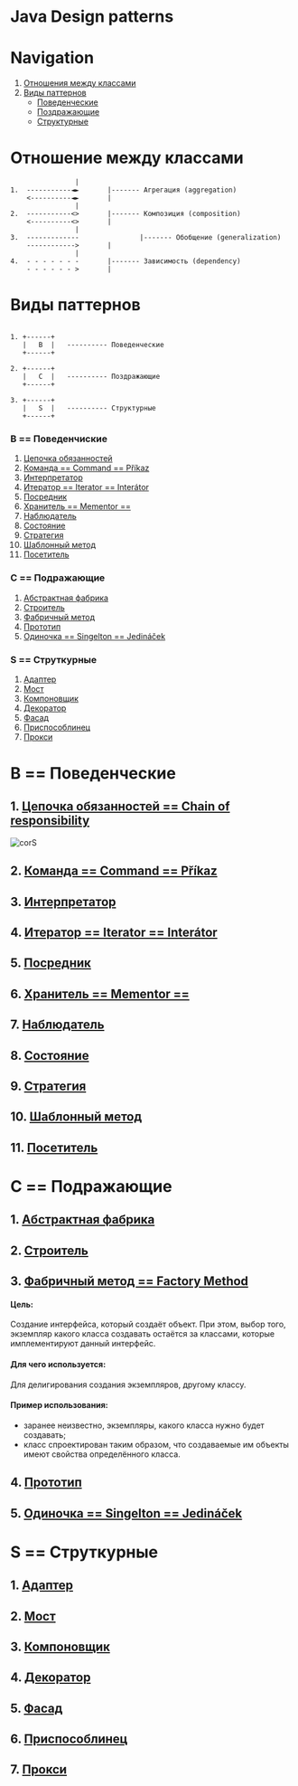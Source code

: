 Java Design patterns
====================

# Navigation

1. [Отношения между классами](#Отношение-между-классами)
2. [Виды паттернов](#Виды-паттернов)
	* [Поведенческие](#b--Поведенчиские)
	* [Поздражающие](#c--Подражающие)
	* [Структурные](#s--Струткурные)

# Отношение между классами

```				
				|
1.  -----------◄►		|------- Агрегация (aggregation)
	<----------◄► 		|
				|
2.  -----------<>		|------- Композиция (composition) 
	<----------<>		|	
				|
3.  -------------               |------- Обобщение (generalization)
	------------>		|
				|
4.  - - - - - - -		|------- Зависимость (dependency)
    - - - - - - >		|

```


# Виды паттернов

```

1. +------+	
   |   B  |   ---------- Поведенческие 
   +------+	

2. +------+	
   |   C  |   ---------- Поздражающие	 
   +------+	

3. +------+	
   |   S  |   ---------- Структурные 
   +------+	

```



### B == Поведенчиские

1. [Цепочка обязанностей](#1-Цепочка-обязанностей--chain-of-responsibility)
2. [Команда == Command == Příkaz]()
3. [Интерпретатор]()
4. [Итератор == Iterator == Interátor]()
5. [Посредник]()
6. [Хранитель == Mementor ==]()
7. [Наблюдатель]()
8. [Состояние]()
9. [Стратегия]()
10. [Шаблонный метод]()
11. [Посетитель]()

### C == Подражающие

1. [Абстрактная фабрика]()
2. [Строитель]()
3. [Фабричный метод](#3-Фабричный-метод--factory-method) 
4. [Прототип]()
5. [Одиночка == Singelton == Jedináček]()


### S == Струткурные

1. [Адаптер]()
2. [Мост]()
3. [Компоновщик]()
4. [Декоратор]()
5. [Фасад]()
6. [Приспособлинец]()
7. [Прокси]()




# B == Поведенческие 

## 1. [Цепочка обязанностей == Chain of responsibility]()

![corS](https://upload.wikimedia.org/wikipedia/commons/6/6a/W3sDesign_Chain_of_Responsibility_Design_Pattern_UML.jpg)

## 2. [Команда == Command == Příkaz]()
## 3. [Интерпретатор]()
## 4. [Итератор == Iterator == Interátor]()
## 5. [Посредник]()
## 6. [Хранитель == Mementor ==]()
## 7. [Наблюдатель]()
## 8. [Состояние]()
## 9. [Стратегия]()
## 10. [Шаблонный метод]()
## 11. [Посетитель]()

# C == Подражающие 

## 1. [Абстрактная фабрика]()
## 2. [Строитель]()
## 3. [Фабричный метод == Factory Method](https://github.com/pwnsauce8/JavaDesignPatterns/tree/master/FactoryMethod/src/FactoryMethod) 

#### Цель:
Создание интерфейса, который создаёт объект. При этом, выбор того, экземпляр какого класса создавать
остаётся за классами, которые имплементируют данный интерфейс.

#### Для чего используется:
Для делигирования создания экземпляров, другому классу.


#### Пример использования:

* заранее неизвестно, экземпляры, какого класса нужно будет создавать;
* класс спроектирован таким образом, что создаваемые им объекты имеют свойства определённого класса.

## 4. [Прототип]()
## 5. [Одиночка == Singelton == Jedináček]()


# S == Струткурные

## 1. [Адаптер]()
## 2. [Мост]()
## 3. [Компоновщик]()
## 4. [Декоратор]()
## 5. [Фасад]()
## 6. [Приспособлинец]()
## 7. [Прокси]()
